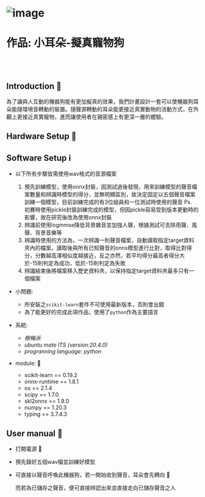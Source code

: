 ![image](https://user-images.githubusercontent.com/82246791/126729604-a0b9ea5c-fdc1-4b28-9230-5c19d26854a1.png)
======
# 作品: 小耳朵-擬真寵物狗
<br></br>
## Introduction 🔨
   為了讓與人互動的機器狗能有更加擬真的效果，我們計畫設計一套可以使機器狗耳朵能隨環境音轉動的裝置。隨聲源轉動的耳朵能更接近真實動物的活動方式，在外觀上更接近真實寵物，進而讓使用者在親密感上有更深一層的體驗。

## Hardware Setup 🧰

## Software Setup ℹ️

  + 以下所有步驟皆需使用wav格式的音源檔案
  
    1. 預先訓練模型，使用onnx封裝，因測試過後發現，用來訓練模型的聲音檔案數量和辨識時模型的得分，並無明顯區別，故決定固定以五個聲音檔案訓練一個模型，目前訓練完成的有3位組員和一位測試時使用的聲音
       Ps. 初賽時使用pickle封裝訓練完成的模型，但因pickle容易受到版本更動時的影響，故在研究後改為使用onnx封裝
    2. 辨識前使用logmmse降低背景雜音並加強人聲，根據測試可去除雨聲、風聲、背景音樂等
    3. 辨識時使用的方法為，一次辨識一則聲音檔案，自動讀取指定target資料夾內的檔案，讀取後與所有已知聲音的onnx模型進行比對，取得比對得分，分數越高澤相似度越接近，反之亦然，若平均得分最高者得分大          於-15則判定為成功，低於-15則判定為失敗
    4. 辨識結束後將檔案移入歷史資料夾，以保持指定target資料夾最多只有一個檔案

  + 小問題:
    * 所安裝之``scikit-learn``套件不可使用最新版本，否則會出錯
    * 為了能更好的完成此項作品，使用了``python``作為主要語言
  
  + 系統:
    * _樹梅派_ 
    * _ubuntu mate lTS (version:20.4.0)_
    * _progranning language: python_
   
  + module: 📎
    * scikit-learn == 0.19.2
    * onnx-runtime == 1.8.1
    * os == 2.1.4
    * scipy == 1.7.0
    * skl2onnx ==  1.9.0
    * numpy == 1.20.3
    * typing == 3.7.4.3

## User manual 📖  
   
   * 打開電源 🔋
   * 預先錄好五個wav檔並訓練好模型
   * 可直接以聲音呼喚此機器狗，若一開始收到聲音，耳朵會先轉向 🤖
   
     而若為已儲存之聲音，便可直接辨認出來並直接走向已儲存聲音之人


